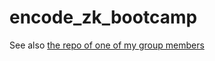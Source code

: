 # encode_zk_bootcamp

See also [the repo of one of my group members](https://github.com/lmanini/ZeroKnowledgeBootcamp)
